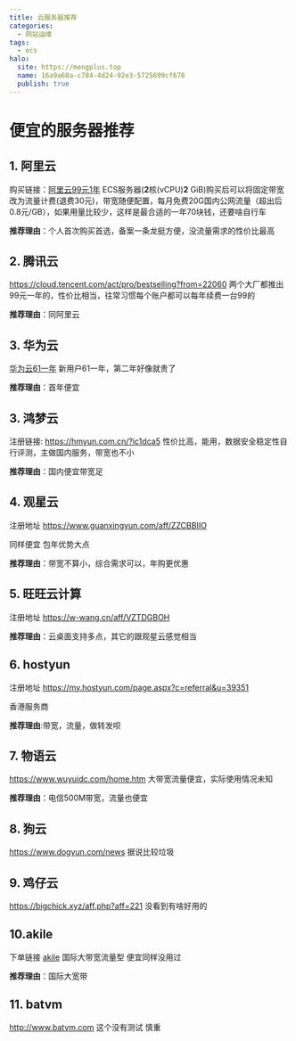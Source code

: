 ```yaml
---
title: 云服务器推荐
categories:
  - 网站运维
tags:
  - ecs
halo:
  site: https://mengplus.top
  name: 16a9a68a-c784-4d24-92e3-5725699cf678
  publish: true
---
```

# 便宜的服务器推荐

## 1. 阿里云
购买链接：[阿里云99元1年](https://www.aliyun.com/daily-act/ecs/activity_selection?userCode=9ikm4mm1) ECS服务器(**2**核(vCPU)**2** GiB)
​购买后可以将固定带宽改为流量计费(退费30元)，带宽随便配置，每月免费20G国内公网流量（超出后0.8元/GB），如果用量比较少，这样是最合适的一年70块钱，还要啥自行车

**推荐理由**：个人首次购买首选，备案一条龙挺方便，没流量需求的性价比最高

## 2. 腾讯云

https://cloud.tencent.com/act/pro/bestselling?from=22060
两个大厂都推出99元一年的，性价比相当，往常习惯每个账户都可以每年续费一台99的

**推荐理由**：同阿里云

## 3. 华为云
[华为云61一年](https://activity.huaweicloud.com/discount_area_v5/index.html ) 新用户61一年，第二年好像就贵了

**推荐理由**：首年便宜

## 3. 鸿梦云
注册链接: https://hmyun.com.cn/?ic1dca5
性价比高，能用，数据安全稳定性自行评测，主做国内服务，带宽也不小

**推荐理由**：国内便宜带宽足

## 4. 观星云
注册地址 https://www.guanxingyun.com/aff/ZZCBBIIO

同样便宜 包年优势大点

**推荐理由**：带宽不算小，综合需求可以，年购更优惠

## 5. 旺旺云计算
注册地址 https://w-wang.cn/aff/VZTDGBOH

**推荐理由**：云桌面支持多点，其它的跟观星云感觉相当

## 6. hostyun
注册地址 https://my.hostyun.com/page.aspx?c=referral&u=39351

香港服务商

**推荐理由**:带宽，流量，做转发呗

## 7. 物语云
https://www.wuyuidc.com/home.htm
大带宽流量便宜，实际使用情况未知

**推荐理由**：电信500M带宽，流量也便宜

## 8. 狗云
https://www.dogyun.com/news
据说比较垃圾

## 9. 鸡仔云
https://bigchick.xyz/aff.php?aff=221
没看到有啥好用的
## 10.akile
下单链接 [akile]( https://akile.io/register?aff_code=ad842b4a-34fa-4b8d-b7b1-260b5d09206b)
国际大带宽流量型 便宜同样没用过

**推荐理由**：国际大宽带
## 11. batvm
http://www.batvm.com
这个没有测试 慎重 
